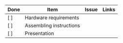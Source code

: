 |Done|Item|Issue|Links|
|---|---|---|---|
|[ ]|Hardware requirements| | |
|[ ]|Assembling instructions| | |
|[ ]|Presentation| | |
